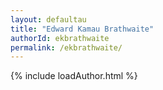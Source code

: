 ```yaml
---
layout: defaultau
title: "Edward Kamau Brathwaite"
authorId: ekbrathwaite
permalink: /ekbrathwaite/
---
```

{% include loadAuthor.html %}
<script>
    $(document).ready(function(){
        showAuthorBio('{{ page.authorId }}');
   });
</script>
